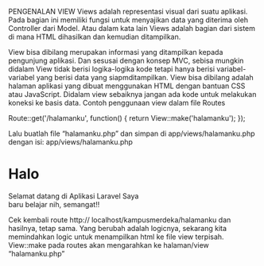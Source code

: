 PENGENALAN VIEW
	Views adalah representasi visual dari suatu aplikasi. Pada bagian ini memiliki fungsi untuk menyajikan data yang diterima oleh Controller dari Model.  Atau dalam kata lain Views adalah bagian dari sistem di mana HTML dihasilkan dan kemudian ditampilkan.

View bisa dibilang merupakan informasi yang ditampilkan kepada pengunjung aplikasi. Dan sesusai dengan konsep MVC, sebisa mungkin didalam View tidak berisi logika-logika kode tetapi hanya berisi variabel-variabel yang berisi data yang siapmditampilkan. View bisa dibilang adalah halaman aplikasi yang dibuat menggunakan HTML dengan bantuan CSS atau JavaScript. Didalam view sebaiknya jangan ada kode untuk melakukan koneksi ke basis data.
Contoh penggunaan view dalam file Routes

Route::get('/halamanku', function()
{
return View::make('halamanku');
});

Lalu buatlah file “halamanku.php” dan simpan di app/views/halamanku.php dengan isi:
app/views/halamanku.php


<html>
<body>
<h1>Halo</h1>
Selamat datang di Aplikasi Laravel Saya<br>
baru belajar nih, semangat!!
</body>
</html>

Cek kembali route http:// localhost/kampusmerdeka/halamanku dan hasilnya, tetap sama. Yang berubah adalah logicnya, sekarang kita memindahkan logic untuk menampilkan html ke file view terpisah. View::make pada routes akan mengarahkan ke halaman/view “halamanku.php”

